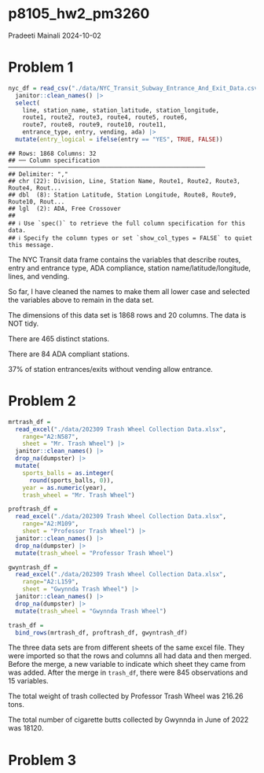 p8105_hw2_pm3260
================
Pradeeti Mainali
2024-10-02

# Problem 1

``` r
nyc_df = read_csv("./data/NYC_Transit_Subway_Entrance_And_Exit_Data.csv") |>
  janitor::clean_names() |>
  select(
    line, station_name, station_latitude, station_longitude,
    route1, route2, route3, route4, route5, route6, 
    route7, route8, route9, route10, route11, 
    entrance_type, entry, vending, ada) |>
  mutate(entry_logical = ifelse(entry == "YES", TRUE, FALSE))
```

    ## Rows: 1868 Columns: 32
    ## ── Column specification ────────────────────────────────────────────────────────
    ## Delimiter: ","
    ## chr (22): Division, Line, Station Name, Route1, Route2, Route3, Route4, Rout...
    ## dbl  (8): Station Latitude, Station Longitude, Route8, Route9, Route10, Rout...
    ## lgl  (2): ADA, Free Crossover
    ## 
    ## ℹ Use `spec()` to retrieve the full column specification for this data.
    ## ℹ Specify the column types or set `show_col_types = FALSE` to quiet this message.

The NYC Transit data frame contains the variables that describe routes,
entry and entrance type, ADA compliance, station
name/latitude/longitude, lines, and vending.

So far, I have cleaned the names to make them all lower case and
selected the variables above to remain in the data set.

The dimensions of this data set is 1868 rows and 20 columns. The data is
NOT tidy.

There are 465 distinct stations.

There are 84 ADA compliant stations.

37% of station entrances/exits without vending allow entrance.

# Problem 2

``` r
mrtrash_df = 
  read_excel("./data/202309 Trash Wheel Collection Data.xlsx", 
    range="A2:N587", 
    sheet = "Mr. Trash Wheel") |>
  janitor::clean_names() |>
  drop_na(dumpster) |>
  mutate(
    sports_balls = as.integer(
      round(sports_balls, 0)),
    year = as.numeric(year),
    trash_wheel = "Mr. Trash Wheel")
```

``` r
proftrash_df = 
  read_excel("./data/202309 Trash Wheel Collection Data.xlsx", 
    range="A2:M109", 
    sheet = "Professor Trash Wheel") |>
  janitor::clean_names() |>
  drop_na(dumpster) |>
  mutate(trash_wheel = "Professor Trash Wheel")
```

``` r
gwyntrash_df = 
  read_excel("./data/202309 Trash Wheel Collection Data.xlsx", 
    range="A2:L159", 
    sheet = "Gwynnda Trash Wheel") |>
  janitor::clean_names() |>
  drop_na(dumpster) |>
  mutate(trash_wheel = "Gwynnda Trash Wheel")
```

``` r
trash_df =
  bind_rows(mrtrash_df, proftrash_df, gwyntrash_df)
```

The three data sets are from different sheets of the same excel file.
They were imported so that the rows and columns all had data and then
merged. Before the merge, a new variable to indicate which sheet they
came from was added. After the merge in `trash_df`, there were 845
observations and 15 variables.

The total weight of trash collected by Professor Trash Wheel was 216.26
tons.

The total number of cigarette butts collected by Gwynnda in June of 2022
was 18120.

# Problem 3
